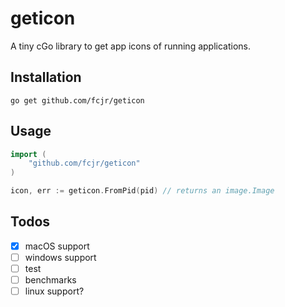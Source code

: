 # geticon

A tiny cGo library to get app icons of running applications.

## Installation

    go get github.com/fcjr/geticon

## Usage

```go
import (
    "github.com/fcjr/geticon"
)

icon, err := geticon.FromPid(pid) // returns an image.Image
```

## Todos

* [x] macOS support
* [ ] windows support
* [ ] test
* [ ] benchmarks
* [ ] linux support?
